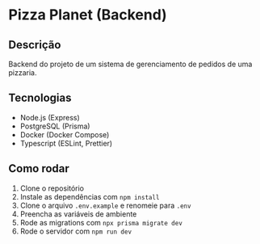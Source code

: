 # Pizza Planet (Backend)

## Descrição

Backend do projeto de um sistema de gerenciamento de pedidos de uma pizzaria.

## Tecnologias

- Node.js (Express)
- PostgreSQL (Prisma)
- Docker (Docker Compose)
- Typescript (ESLint, Prettier)

## Como rodar

1. Clone o repositório
2. Instale as dependências com `npm install`
3. Clone o arquivo `.env.example` e renomeie para `.env`
4. Preencha as variáveis de ambiente
5. Rode as migrations com `npx prisma migrate dev`
6. Rode o servidor com `npm run dev`